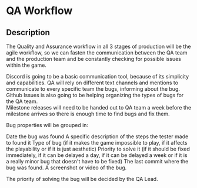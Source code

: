 # QA Workflow

## Description

The Quality and Assurance workflow in all 3 stages of production will be the agile workflow, so we can fasten the communication between the QA team and the production team and be constantly checking for possible issues within the game. 

Discord is going to be a basic communication tool, because of its simplicity and capabilities. QA will rely on different text channels and mentions to communicate to every specific team the bugs, informing about the bug. Github Issues is also going to be helping organizing the types of bugs for the QA team.  
Milestone releases will need to be handed out to QA team a week before the milestone arrives so there is enough time to find bugs and fix them. 

Bug properties will be grouped in: 

Date the bug was found
A specific description of the steps the tester made to found it
Type of bug (if it makes the game impossible to play, if it affects the playability or if it is just aesthetic) 
Priority to solve it (if it should be fixed immediately, if it can be delayed a day, if it can be delayed a week or if it is a really minor bug that doesn't have to be fixed)
The last commit where the bug was found.
A screenshot or video of the bug.

The priority of solving the bug will be decided by the QA Lead.